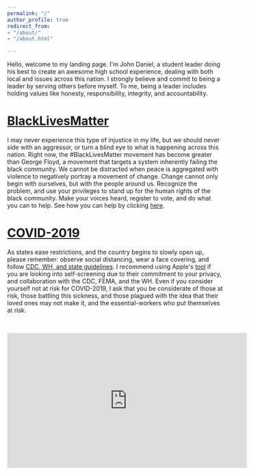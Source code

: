 ```yaml
---
permalink: "/"
author_profile: true
redirect_from:
- "/about/"
- "/about.html"

---
```


Hello, welcome to my landing page. I'm John Daniel, a student leader doing his best to create an awesome high school experience, dealing with both local and issues across this nation. I strongly believe and commit to being a leader by serving others before myself. To me, being a leader includes holding values like honesty, responsibility, integrity, and accountability.

[BlackLivesMatter](https://blacklivesmatters.carrd.co)
======
I may never experience this type of injustice in my life, but we should never side with an aggressor, or turn a blind eye to what is happening across this nation. Right now, the #BlackLivesMatter movement has become greater than George Floyd, a movement that targets a system inherently failing the black community. We cannot be distracted when peace is aggregated with violence to negatively portray a movement of change. Change cannot only begin with ourselves, but with the people around us. Recognize the problem, and use your privileges to stand up for the human rights of the black community. Make your voices heard, register to vote, and do what you can to help. See how you can help by clicking [here](https://blacklivesmatters.carrd.co).

[COVID-2019](https://coronavirus.gov/)
======
As states ease restrictions, and the country begins to slowly open up, please remember: observe social distancing, wear a face covering, and follow [CDC, WH, and state guidelines](https://coronavirus.gov/). I recommend using Apple's [tool](https://apple.com/covid19) if you are looking into self-screening due to their commitment to your privacy, and collaboration with the CDC, FEMA, and the WH. Even if you consider yourself not at risk for COVID-2019, I ask that you be considerate of those at risk, those battling this sickness, and those plagued with the idea that their loved ones may not make it, and the essential-workers who put themselves at risk.

&nbsp;

<iframe width="560" height="315" src="https://www.youtube-nocookie.com/embed/vh1UKAq_6XY?" frameborder="0" allow="accelerometer; autoplay; encrypted-media; gyroscope; picture-in-picture" allowfullscreen></iframe>
